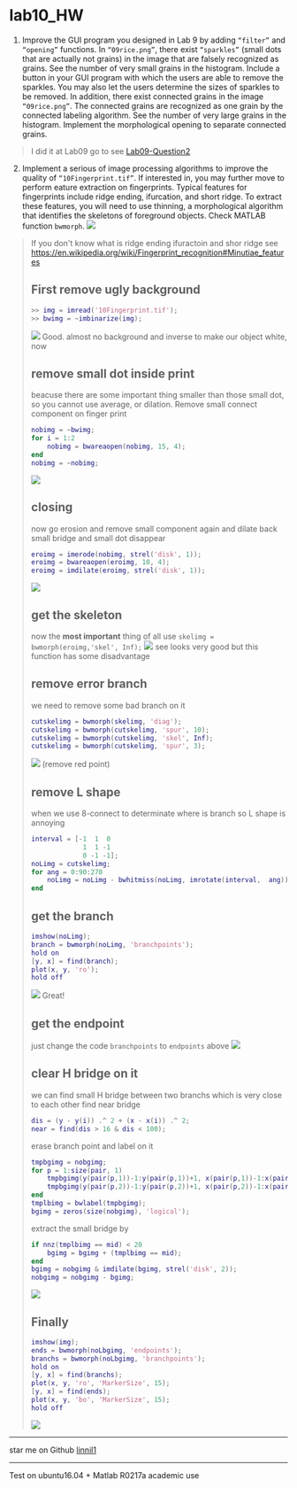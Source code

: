 # lab10_HW
1. Improve the GUI program you designed in Lab 9 by adding `“filter”` and `“opening”` functions. In `“09rice.png”`, there exist `“sparkles”` (small dots that are actually not grains) in the image that are falsely recognized as grains. See the number of very small grains in the histogram. Include a button in your GUI program with which the users are able to remove the sparkles. You may also let the users determine the sizes of sparkles to be removed. In addition, there exist connected grains in the image `“09rice.png”`. The connected grains are recognized as one grain by the connected labeling algorithm. See the number of very large grains in the histogram. Implement the morphological opening to separate connected grains.
> I did it at Lab09
> go to see [Lab09-Question2](https://hackmd.io/s/r1HKmk0Bb)

2. Implement a serious of image processing algorithms to improve the quality of `“10Fingerprint.tif”`. If interested in, you may further move to perform eature extraction on fingerprints. Typical features for fingerprints include ridge ending, ifurcation, and short ridge. To extract these features, you will need to use thinning, a morphological algorithm that identifies the skeletons of foreground objects. Check MATLAB function `bwmorph`.
![](https://i.imgur.com/dsyVR63.png)
> If you don't know what is  ridge ending ifuractoin and shor ridge
> see https://en.wikipedia.org/wiki/Fingerprint_recognition#Minutiae_features
> 
> ## First remove ugly background
> ``` matlab
> >> img = imread('10Fingerprint.tif');
> >> bwimg = ~imbinarize(img);
> ```
> ![](https://i.imgur.com/inDATcR.png)
> Good. almost no background and inverse to make our object white, now
> ## remove small dot inside print 
> beacuse there are some important thing smaller than those small dot, so you cannot use average, or dilation.
> Remove small connect component on finger print
> ``` matlab
> nobimg = ~bwimg;
> for i = 1:2
>     nobimg = bwareaopen(nobimg, 15, 4);
> end
> nobimg = ~nobimg;
> ```
> ![](https://i.imgur.com/42wTkJw.png)
> ## closing
> now go erosion and remove small component again
> and dilate back small bridge and small dot disappear
> ``` matlab
> eroimg = imerode(nobimg, strel('disk', 1));
> eroimg = bwareaopen(eroimg, 10, 4);
> eroimg = imdilate(eroimg, strel('disk', 1));
> ```
> ![](https://i.imgur.com/8JmkRwD.png)
> ## get the skeleton
> now the **most important** thing of all
> use `skelimg = bwmorph(eroimg,'skel', Inf);`
> ![](https://i.imgur.com/Hvu3TNZ.png)
> see looks very good 
> but this function has some disadvantage
> ## remove error branch
> we need to remove some bad branch on it
> ``` matlab
> cutskelimg = bwmorph(skelimg, 'diag');
> cutskelimg = bwmorph(cutskelimg, 'spur', 10);
> cutskelimg = bwmorph(cutskelimg, 'skel', Inf);
> cutskelimg = bwmorph(cutskelimg, 'spur', 3);
> ```
> ![](https://i.imgur.com/eMav5s3.png)
> (remove red point)
> ## remove L shape
> when we use 8-connect to determinate where is branch
> so L shape is annoying
> ``` matlab
> interval = [-1  1  0
>              1  1 -1
>              0 -1 -1];
> noLimg = cutskelimg;
> for ang = 0:90:270
>     noLimg = noLimg - bwhitmiss(noLimg, imrotate(interval,  ang));
> end
> ```
> ## get the branch
> ``` matlab
> imshow(noLimg);
> branch = bwmorph(noLimg, 'branchpoints');
> hold on
> [y, x] = find(branch);
> plot(x, y, 'ro');
> hold off
> ```
> ![](https://i.imgur.com/Gi1PDLC.png)
> Great!
> ## get the endpoint
> just change the code
> `branchpoints` to `endpoints` above
> ![](https://i.imgur.com/evKmlum.png)
> ## clear H bridge on it
> we can find small H bridge between two branchs which is very close to each other
> find near bridge
> ``` matlab
> dis = (y - y(i)) .^ 2 + (x - x(i)) .^ 2;
> near = find(dis > 16 & dis < 100);
> ```
> erase branch point and label on it
> ``` matlab
> tmpbgimg = nobgimg;
> for p = 1:size(pair, 1)
>     tmpbgimg(y(pair(p,1))-1:y(pair(p,1))+1, x(pair(p,1))-1:x(pair(p,1))+1) = 0;
>     tmpbgimg(y(pair(p,2))-1:y(pair(p,2))+1, x(pair(p,2))-1:x(pair(p,2))+1) = 0;
> end
> tmplbimg = bwlabel(tmpbgimg);
> bgimg = zeros(size(nobgimg), 'logical');
> ```
> extract the small bridge by 
> ``` matlab
> if nnz(tmplbimg == mid) < 20
>     bgimg = bgimg + (tmplbimg == mid);
> end
> bgimg = nobgimg & imdilate(bgimg, strel('disk', 2));
> nobgimg = nobgimg - bgimg;
> ```
> ![](https://i.imgur.com/Tj3RZ7X.png)
> ## Finally
> ``` matlab
> imshow(img);
> ends = bwmorph(noLbgimg, 'endpoints');
> branchs = bwmorph(noLbgimg, 'branchpoints');
> hold on
> [y, x] = find(branchs);
> plot(x, y, 'ro', 'MarkerSize', 15);
> [y, x] = find(ends);
> plot(x, y, 'bo', 'MarkerSize', 15);
> hold off
> ```
> ![](https://i.imgur.com/7bCZBdy.png)



---
star me on Github
[linnil1](https://github.com/linnil1/Lab304_2017summer)

---
Test on ubuntu16.04 + Matlab R0217a academic use